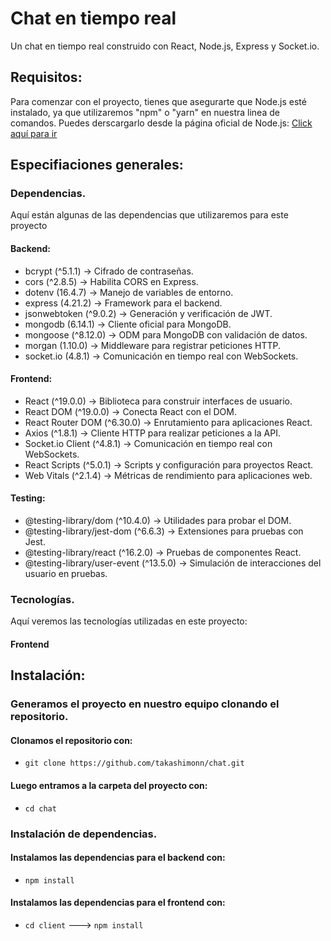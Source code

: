 # Chat en tiempo real

Un chat en tiempo real construido con React, Node.js, Express y Socket.io.

## Requisitos:

Para comenzar con el proyecto, tienes que asegurarte que Node.js esté instalado, ya que utilizaremos "npm" o "yarn" en nuestra linea de comandos. Puedes derscargarlo desde la página oficial de Node.js: [Click aquí para ir](https://nodejs.org/en/download)

## Especifiaciones generales:

### Dependencias.

Aquí están algunas de las dependencias que utilizaremos para este proyecto

#### Backend:

- bcrypt (^5.1.1) → Cifrado de contraseñas.
- cors (^2.8.5) → Habilita CORS en Express.
- dotenv (16.4.7) → Manejo de variables de entorno.
- express (4.21.2) → Framework para el backend.
- jsonwebtoken (^9.0.2) → Generación y verificación de JWT.
- mongodb (6.14.1) → Cliente oficial para MongoDB.
- mongoose (^8.12.0) → ODM para MongoDB con validación de datos.
- morgan (1.10.0) → Middleware para registrar peticiones HTTP.
- socket.io (4.8.1) → Comunicación en tiempo real con WebSockets.

#### Frontend:

- React (^19.0.0) → Biblioteca para construir interfaces de usuario.
- React DOM (^19.0.0) → Conecta React con el DOM.
- React Router DOM (^6.30.0) → Enrutamiento para aplicaciones React.
- Axios (^1.8.1) → Cliente HTTP para realizar peticiones a la API.
- Socket.io Client (^4.8.1) → Comunicación en tiempo real con WebSockets.
- React Scripts (^5.0.1) → Scripts y configuración para proyectos React.
- Web Vitals (^2.1.4) → Métricas de rendimiento para aplicaciones web.

#### Testing:

- @testing-library/dom (^10.4.0) → Utilidades para probar el DOM.
- @testing-library/jest-dom (^6.6.3) → Extensiones para pruebas con Jest.
- @testing-library/react (^16.2.0) → Pruebas de componentes React.
- @testing-library/user-event (^13.5.0) → Simulación de interacciones del usuario en pruebas.

### Tecnologías.

Aquí veremos las tecnologías utilizadas en este proyecto:

#### Frontend

## Instalación:

### Generamos el proyecto en nuestro equipo clonando el repositorio.

#### Clonamos el repositorio con:

- `git clone https://github.com/takashimonn/chat.git`

#### Luego entramos a la carpeta del proyecto con:

- `cd chat`

### Instalación de dependencias.

#### Instalamos las dependencias para el backend con:

- `npm install`

#### Instalamos las dependencias para el frontend con:

- `cd client` ---> `npm install`
